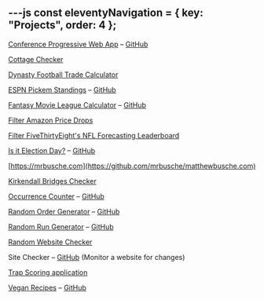 ---js
const eleventyNavigation = {
	key: "Projects",
	order: 4
};
---

[Conference Progressive Web App](https://mrbusche.com/pwa) &#8211; [GitHub](https://github.com/mrbusche/conferencePWA)

[Cottage Checker](https://github.com/mrbusche/cottage-checker)

[Dynasty Football Trade Calculator](https://dynastytradecalc.com/)

[ESPN Pickem Standings](http://espn-pickem.s3-website.us-east-2.amazonaws.com/?groupId=222632) &#8211; [GitHub](https://github.com/mrbusche/espn-pickem-standings)

[Fantasy Movie League Calculator](https://fmlcalculator.netlify.app/) &#8211; [GitHub](https://github.com/mrbusche/fmlCalculator/)

[Filter Amazon Price Drops](https://github.com/mrbusche/amazonPriceDrops)

[Filter FiveThirtyEight's NFL Forecasting Leaderboard](https://538-leaderboard.netlify.app/)

[Is it Election Day?](https://isitelectionday.com/) &#8211; [GitHub](https://github.com/mrbusche/isItElectionDay)

[https://mrbusche.com](https://github.com/mrbusche/matthewbusche.com)

[Kirkendall Bridges Checker](https://github.com/mrbusche/kirkendall-bridges-checker)

[Occurrence Counter](https://occurrencecounter.netlify.app/) &#8211; [GitHub](https://github.com/mrbusche/occurrenceCounter)

[Random Order Generator](https://randomordergenerator.netlify.app/) &#8211; [GitHub](https://github.com/mrbusche/randomOrder)

[Random Run Generator](https://random-run-generator.netlify.app/) &#8211; [GitHub](https://github.com/mrbusche/random-run-generator)

[Random Website Checker](https://github.com/mrbusche/random-website-checker)

Site Checker &#8211; [GitHub](https://github.com/mrbusche/site-checker) (Monitor a website for changes)

[Trap Scoring application](https://github.com/mrbusche/trap-scoring)

[Vegan Recipes](https://veganrecipes.netlify.app) &#8211; [GitHub](https://github.com/mrbusche/recipesapp)
